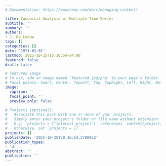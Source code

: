 ```yaml
---
# Documentation: https://wowchemy.com/docs/managing-content/

title: Canonical Analysis of Multiple Time Series
subtitle: ''
summary: ''
authors:
- J. De Leeuw
tags: []
categories: []
date: '1971-01-01'
lastmod: 2021-10-25T16:16:54-04:00
featured: false
draft: false

# Featured image
# To use, add an image named `featured.jpg/png` to your page's folder.
# Focal points: Smart, Center, TopLeft, Top, TopRight, Left, Right, BottomLeft, Bottom, BottomRight.
image:
  caption: ''
  focal_point: ''
  preview_only: false

# Projects (optional).
#   Associate this post with one or more of your projects.
#   Simply enter your project's folder or file name without extension.
#   E.g. `projects = ["internal-project"]` references `content/project/deep-learning/index.md`.
#   Otherwise, set `projects = []`.
projects: []
publishDate: '2021-10-25T20:16:54.278045Z'
publication_types:
- '4'
abstract: ''
publication: ''
---
```

